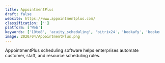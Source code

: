 ```yaml
---
title: AppointmentPlus
draft: false 
website: https://www.appointmentplus.com/
classification: ['']
platform: ['Web']
keywords: ['10to8', 'acuity_scheduling', 'bitrix24', 'bookafy', 'booker_software', 'docmein', 'genbook', 'mindbody', 'netsuite', 'reservio', 'scheduflow', 'schedulicity', 'simplybook.me', 'supersaas', 'timetap', 'virtuagym', 'wellnessliving', 'when_i_work', 'workpath', 'fitdegree', 'vcita']
image: 2020/04/AppointmentPlus.png
---
```

AppointmentPlus scheduling software helps enterprises automate customer, staff, and resource scheduling rules.